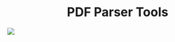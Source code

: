 <h1 align="center">PDF Parser Tools</h1>

<img src="https://github.com/Grogny/image-video-gif/blob/main/pdfparserstyle.png" class="centerImage">

